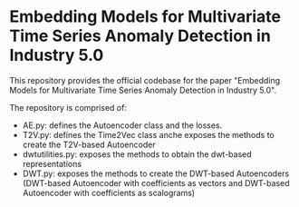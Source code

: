 # Embedding Models for Multivariate Time Series Anomaly Detection in Industry 5.0

This repository provides the official codebase for the paper "Embedding Models for Multivariate Time Series Anomaly Detection in Industry 5.0".

The repository is comprised of:
- AE.py: defines the Autoencoder class and the losses.
- T2V.py: defines the Time2Vec class anche exposes the methods to create the T2V-based Autoencoder
- dwtutilities.py: exposes the methods to obtain the dwt-based representations
- DWT.py: exposes the methods to create the DWT-based Autoencoders (DWT-based Autoencoder with coefficients as vectors and DWT-based Autoencoder with coefficients as scalograms)